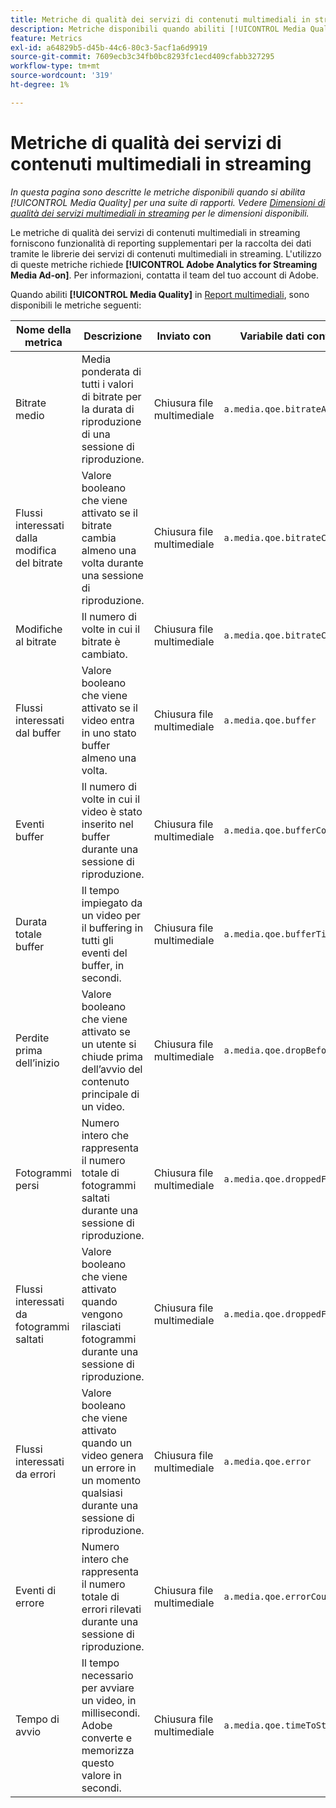 ```yaml
---
title: Metriche di qualità dei servizi di contenuti multimediali in streaming
description: Metriche disponibili quando abiliti [!UICONTROL Media Quality] per una suite di rapporti.
feature: Metrics
exl-id: a64829b5-d45b-44c6-80c3-5acf1a6d9919
source-git-commit: 7609ecb3c34fb0bc8293fc1ecd409cfabb327295
workflow-type: tm+mt
source-wordcount: '319'
ht-degree: 1%

---
```


# Metriche di qualità dei servizi di contenuti multimediali in streaming

*In questa pagina sono descritte le metriche disponibili quando si abilita [!UICONTROL Media Quality] per una suite di rapporti. Vedere [Dimensioni di qualità dei servizi multimediali in streaming](../dimensions/sm-quality.md) per le dimensioni disponibili.*

Le metriche di qualità dei servizi di contenuti multimediali in streaming forniscono funzionalità di reporting supplementari per la raccolta dei dati tramite le librerie dei servizi di contenuti multimediali in streaming. L&#39;utilizzo di queste metriche richiede **[!UICONTROL Adobe Analytics for Streaming Media Ad-on]**. Per informazioni, contatta il team del tuo account di Adobe.

Quando abiliti **[!UICONTROL Media Quality]** in [Report multimediali](/help/admin/admin/c-manage-report-suites/c-edit-report-suites/media-management.md), sono disponibili le metriche seguenti:

| Nome della metrica | Descrizione | Inviato con | Variabile dati contestuali |
| --- | --- | --- | --- |
| Bitrate medio | Media ponderata di tutti i valori di bitrate per la durata di riproduzione di una sessione di riproduzione. | Chiusura file multimediale | `a.media.qoe.bitrateAverage` |
| Flussi interessati dalla modifica del bitrate | Valore booleano che viene attivato se il bitrate cambia almeno una volta durante una sessione di riproduzione. | Chiusura file multimediale | `a.media.qoe.bitrateChange` |
| Modifiche al bitrate | Il numero di volte in cui il bitrate è cambiato. | Chiusura file multimediale | `a.media.qoe.bitrateChangeCount` |
| Flussi interessati dal buffer | Valore booleano che viene attivato se il video entra in uno stato buffer almeno una volta. | Chiusura file multimediale | `a.media.qoe.buffer` |
| Eventi buffer | Il numero di volte in cui il video è stato inserito nel buffer durante una sessione di riproduzione. | Chiusura file multimediale | `a.media.qoe.bufferCount` |
| Durata totale buffer | Il tempo impiegato da un video per il buffering in tutti gli eventi del buffer, in secondi. | Chiusura file multimediale | `a.media.qoe.bufferTime` |
| Perdite prima dell’inizio | Valore booleano che viene attivato se un utente si chiude prima dell’avvio del contenuto principale di un video. | Chiusura file multimediale | `a.media.qoe.dropBeforeStart` |
| Fotogrammi persi | Numero intero che rappresenta il numero totale di fotogrammi saltati durante una sessione di riproduzione. | Chiusura file multimediale | `a.media.qoe.droppedFrameCount` |
| Flussi interessati da fotogrammi saltati | Valore booleano che viene attivato quando vengono rilasciati fotogrammi durante una sessione di riproduzione. | Chiusura file multimediale | `a.media.qoe.droppedFrames` |
| Flussi interessati da errori | Valore booleano che viene attivato quando un video genera un errore in un momento qualsiasi durante una sessione di riproduzione. | Chiusura file multimediale | `a.media.qoe.error` |
| Eventi di errore | Numero intero che rappresenta il numero totale di errori rilevati durante una sessione di riproduzione. | Chiusura file multimediale | `a.media.qoe.errorCount` |
| Tempo di avvio | Il tempo necessario per avviare un video, in millisecondi. Adobe converte e memorizza questo valore in secondi. | Chiusura file multimediale | `a.media.qoe.timeToStart` |
